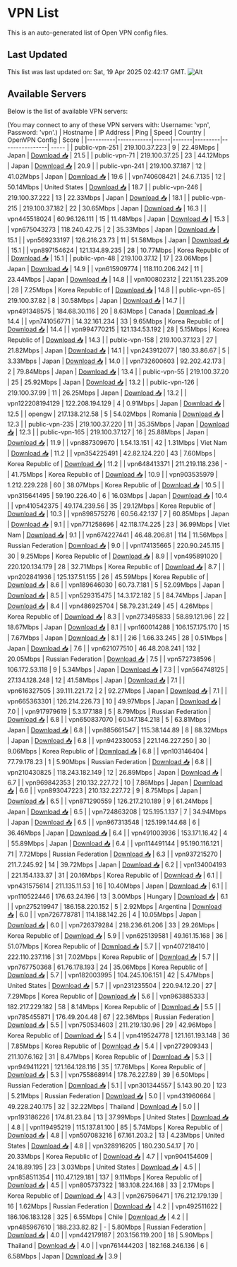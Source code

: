 # VPN List

This is an auto-generated list of Open VPN config files.

## Last Updated

This list was last updated on: Sat, 19 Apr 2025 02:42:17 GMT.
![Alt](https://repobeats.axiom.co/api/embed/186b98318ef1479477931607c1ad7d823f12451f.svg "Repobeats analytics image")

## Available Servers

Below is the list of available VPN servers:

(You may connect to any of these VPN servers with: Username: 'vpn', Password: 'vpn'.)
| Hostname | IP Address | Ping | Speed | Country | OpenVPN Config | Score |
|----------|------------|------|-------|---------|----------------| ----- |
| public-vpn-251 | 219.100.37.223 | 9 | 22.49Mbps | Japan | [Download 📥](./configs/server_0_JP.ovpn) | 21.5 |
| public-vpn-71 | 219.100.37.25 | 23 | 44.12Mbps | Japan | [Download 📥](./configs/server_1_JP.ovpn) | 20.9 |
| public-vpn-241 | 219.100.37.187 | 12 | 41.02Mbps | Japan | [Download 📥](./configs/server_2_JP.ovpn) | 19.6 |
| vpn740608421 | 24.6.7.135 | 12 | 50.14Mbps | United States | [Download 📥](./configs/server_3_US.ovpn) | 18.7 |
| public-vpn-246 | 219.100.37.222 | 13 | 22.33Mbps | Japan | [Download 📥](./configs/server_4_JP.ovpn) | 18.1 |
| public-vpn-215 | 219.100.37.182 | 22 | 30.65Mbps | Japan | [Download 📥](./configs/server_5_JP.ovpn) | 16.3 |
| vpn445518024 | 60.96.126.111 | 15 | 11.48Mbps | Japan | [Download 📥](./configs/server_6_JP.ovpn) | 15.3 |
| vpn675043273 | 118.240.42.75 | 2 | 35.33Mbps | Japan | [Download 📥](./configs/server_7_JP.ovpn) | 15.1 |
| vpn569233197 | 126.216.23.73 | 11 | 51.58Mbps | Japan | [Download 📥](./configs/server_8_JP.ovpn) | 15.1 |
| vpn897154624 | 121.134.89.235 | 28 | 10.77Mbps | Korea Republic of | [Download 📥](./configs/server_9_KR.ovpn) | 15.1 |
| public-vpn-48 | 219.100.37.12 | 17 | 23.06Mbps | Japan | [Download 📥](./configs/server_10_JP.ovpn) | 14.9 |
| vpn615909774 | 118.110.206.242 | 11 | 23.44Mbps | Japan | [Download 📥](./configs/server_11_JP.ovpn) | 14.8 |
| vpn100802312 | 221.151.235.209 | 28 | 7.25Mbps | Korea Republic of | [Download 📥](./configs/server_12_KR.ovpn) | 14.8 |
| public-vpn-65 | 219.100.37.82 | 8 | 30.58Mbps | Japan | [Download 📥](./configs/server_13_JP.ovpn) | 14.7 |
| vpn491348575 | 184.68.30.116 | 20 | 8.63Mbps | Canada | [Download 📥](./configs/server_14_CA.ovpn) | 14.4 |
| vpn741056771 | 14.32.161.234 | 33 | 9.65Mbps | Korea Republic of | [Download 📥](./configs/server_15_KR.ovpn) | 14.4 |
| vpn994770215 | 121.134.53.192 | 28 | 5.15Mbps | Korea Republic of | [Download 📥](./configs/server_16_KR.ovpn) | 14.3 |
| public-vpn-158 | 219.100.37.123 | 27 | 21.82Mbps | Japan | [Download 📥](./configs/server_17_JP.ovpn) | 14.1 |
| vpn243912077 | 180.33.86.67 | 5 | 3.33Mbps | Japan | [Download 📥](./configs/server_18_JP.ovpn) | 14.0 |
| vpn732600603 | 92.202.42.173 | 2 | 79.84Mbps | Japan | [Download 📥](./configs/server_19_JP.ovpn) | 13.4 |
| public-vpn-55 | 219.100.37.20 | 25 | 25.92Mbps | Japan | [Download 📥](./configs/server_20_JP.ovpn) | 13.2 |
| public-vpn-126 | 219.100.37.99 | 11 | 26.25Mbps | Japan | [Download 📥](./configs/server_21_JP.ovpn) | 13.2 |
| vpn122208194129 | 122.208.194.129 | 4 | 0.91Mbps | Japan | [Download 📥](./configs/server_22_JP.ovpn) | 12.5 |
| opengw | 217.138.212.58 | 5 | 54.02Mbps | Romania | [Download 📥](./configs/server_23_RO.ovpn) | 12.3 |
| public-vpn-235 | 219.100.37.220 | 11 | 35.35Mbps | Japan | [Download 📥](./configs/server_24_JP.ovpn) | 12.3 |
| public-vpn-165 | 219.100.37.127 | 16 | 25.88Mbps | Japan | [Download 📥](./configs/server_25_JP.ovpn) | 11.9 |
| vpn887309670 | 1.54.13.151 | 42 | 1.31Mbps | Viet Nam | [Download 📥](./configs/server_26_VN.ovpn) | 11.2 |
| vpn354225491 | 42.82.124.220 | 43 | 7.60Mbps | Korea Republic of | [Download 📥](./configs/server_27_KR.ovpn) | 11.2 |
| vpn648413371 | 211.219.118.236 | - | 41.75Mbps | Korea Republic of | [Download 📥](./configs/server_28_KR.ovpn) | 10.9 |
| vpn903535979 | 1.212.229.228 | 60 | 38.07Mbps | Korea Republic of | [Download 📥](./configs/server_29_KR.ovpn) | 10.5 |
| vpn315641495 | 59.190.226.40 | 6 | 16.03Mbps | Japan | [Download 📥](./configs/server_30_JP.ovpn) | 10.4 |
| vpn410542375 | 49.174.239.56 | 35 | 29.12Mbps | Korea Republic of | [Download 📥](./configs/server_31_KR.ovpn) | 10.3 |
| vpn898575276 | 60.56.42.137 | 7 | 60.85Mbps | Japan | [Download 📥](./configs/server_32_JP.ovpn) | 9.1 |
| vpn771258696 | 42.118.174.225 | 23 | 36.99Mbps | Viet Nam | [Download 📥](./configs/server_33_VN.ovpn) | 9.1 |
| vpn674227441 | 46.48.206.81 | 114 | 11.56Mbps | Russian Federation | [Download 📥](./configs/server_34_RU.ovpn) | 9.0 |
| vpn174135665 | 220.90.245.115 | 30 | 9.25Mbps | Korea Republic of | [Download 📥](./configs/server_35_KR.ovpn) | 8.9 |
| vpn495891020 | 220.120.134.179 | 28 | 32.71Mbps | Korea Republic of | [Download 📥](./configs/server_36_KR.ovpn) | 8.7 |
| vpn202841936 | 125.137.51.155 | 26 | 45.59Mbps | Korea Republic of | [Download 📥](./configs/server_37_KR.ovpn) | 8.6 |
| vpn189646030 | 60.73.7.181 | 5 | 52.09Mbps | Japan | [Download 📥](./configs/server_38_JP.ovpn) | 8.5 |
| vpn529315475 | 14.3.172.182 | 5 | 84.74Mbps | Japan | [Download 📥](./configs/server_39_JP.ovpn) | 8.4 |
| vpn486925704 | 58.79.231.249 | 45 | 4.26Mbps | Korea Republic of | [Download 📥](./configs/server_40_KR.ovpn) | 8.3 |
| vpn273495833 | 58.89.121.96 | 22 | 18.67Mbps | Japan | [Download 📥](./configs/server_41_JP.ovpn) | 8.1 |
| vpn160014288 | 106.157.175.170 | 15 | 7.67Mbps | Japan | [Download 📥](./configs/server_42_JP.ovpn) | 8.1 |
| 2i6 | 1.66.33.245 | 28 | 0.51Mbps | Japan | [Download 📥](./configs/server_43_JP.ovpn) | 7.6 |
| vpn621077510 | 46.48.208.241 | 132 | 20.05Mbps | Russian Federation | [Download 📥](./configs/server_44_RU.ovpn) | 7.5 |
| vpn572738596 | 106.172.53.118 | 9 | 5.34Mbps | Japan | [Download 📥](./configs/server_45_JP.ovpn) | 7.3 |
| vpn564748125 | 27.134.128.248 | 12 | 41.58Mbps | Japan | [Download 📥](./configs/server_46_JP.ovpn) | 7.1 |
| vpn616327505 | 39.111.221.72 | 2 | 92.27Mbps | Japan | [Download 📥](./configs/server_47_JP.ovpn) | 7.1 |
| vpn665363301 | 126.214.226.73 | 10 | 49.97Mbps | Japan | [Download 📥](./configs/server_48_JP.ovpn) | 7.0 |
| vpn917979619 | 5.3.177.188 | 5 | 8.79Mbps | Russian Federation | [Download 📥](./configs/server_49_RU.ovpn) | 6.8 |
| vpn650837070 | 60.147.184.218 | 5 | 63.81Mbps | Japan | [Download 📥](./configs/server_50_JP.ovpn) | 6.8 |
| vpn885661547 | 115.38.144.89 | 8 | 88.32Mbps | Japan | [Download 📥](./configs/server_51_JP.ovpn) | 6.8 |
| vpn942330053 | 221.146.227.250 | 30 | 9.06Mbps | Korea Republic of | [Download 📥](./configs/server_52_KR.ovpn) | 6.8 |
| vpn103146404 | 77.79.178.23 | 1 | 5.90Mbps | Russian Federation | [Download 📥](./configs/server_53_RU.ovpn) | 6.8 |
| vpn210430825 | 118.243.182.149 | 12 | 26.89Mbps | Japan | [Download 📥](./configs/server_54_JP.ovpn) | 6.7 |
| vpn969842353 | 210.132.227.72 | 10 | 7.86Mbps | Japan | [Download 📥](./configs/server_55_JP.ovpn) | 6.6 |
| vpn893047223 | 210.132.227.72 | 9 | 8.75Mbps | Japan | [Download 📥](./configs/server_56_JP.ovpn) | 6.5 |
| vpn871290559 | 126.217.210.189 | 9 | 61.24Mbps | Japan | [Download 📥](./configs/server_57_JP.ovpn) | 6.5 |
| vpn724863208 | 125.195.1.137 | 7 | 34.94Mbps | Japan | [Download 📥](./configs/server_58_JP.ovpn) | 6.5 |
| vpn967313548 | 125.199.144.68 | 6 | 36.46Mbps | Japan | [Download 📥](./configs/server_59_JP.ovpn) | 6.4 |
| vpn491003936 | 153.171.16.42 | 4 | 55.89Mbps | Japan | [Download 📥](./configs/server_60_JP.ovpn) | 6.4 |
| vpn114491144 | 95.190.116.121 | 71 | 7.72Mbps | Russian Federation | [Download 📥](./configs/server_61_RU.ovpn) | 6.3 |
| vpn937215270 | 211.7.245.92 | 14 | 39.72Mbps | Japan | [Download 📥](./configs/server_62_JP.ovpn) | 6.2 |
| vpn134004193 | 221.154.133.37 | 31 | 20.16Mbps | Korea Republic of | [Download 📥](./configs/server_63_KR.ovpn) | 6.1 |
| vpn431575614 | 211.135.11.53 | 16 | 10.40Mbps | Japan | [Download 📥](./configs/server_64_JP.ovpn) | 6.1 |
| vpn110522446 | 176.63.24.196 | 13 | 3.00Mbps | Hungary | [Download 📥](./configs/server_65_HU.ovpn) | 6.1 |
| vpn275219947 | 186.158.220.152 | 5 | 2.92Mbps | Argentina | [Download 📥](./configs/server_66_AR.ovpn) | 6.0 |
| vpn726778781 | 114.188.142.26 | 4 | 10.05Mbps | Japan | [Download 📥](./configs/server_67_JP.ovpn) | 6.0 |
| vpn726379284 | 218.236.61.206 | 33 | 29.26Mbps | Korea Republic of | [Download 📥](./configs/server_68_KR.ovpn) | 5.9 |
| vpn625139581 | 49.161.15.168 | 36 | 51.07Mbps | Korea Republic of | [Download 📥](./configs/server_69_KR.ovpn) | 5.7 |
| vpn407218410 | 222.110.237.116 | 31 | 7.02Mbps | Korea Republic of | [Download 📥](./configs/server_70_KR.ovpn) | 5.7 |
| vpn767750368 | 61.76.178.193 | 24 | 35.06Mbps | Korea Republic of | [Download 📥](./configs/server_71_KR.ovpn) | 5.7 |
| vpn182003995 | 104.245.106.151 | 42 | 5.47Mbps | United States | [Download 📥](./configs/server_72_US.ovpn) | 5.7 |
| vpn231235504 | 220.94.12.20 | 27 | 7.29Mbps | Korea Republic of | [Download 📥](./configs/server_73_KR.ovpn) | 5.6 |
| vpn963885333 | 182.217.229.182 | 58 | 8.14Mbps | Korea Republic of | [Download 📥](./configs/server_74_KR.ovpn) | 5.5 |
| vpn785455871 | 176.49.204.48 | 67 | 22.36Mbps | Russian Federation | [Download 📥](./configs/server_75_RU.ovpn) | 5.5 |
| vpn750534603 | 211.219.130.96 | 29 | 42.96Mbps | Korea Republic of | [Download 📥](./configs/server_76_KR.ovpn) | 5.4 |
| vpn419524778 | 121.161.193.148 | 36 | 7.85Mbps | Korea Republic of | [Download 📥](./configs/server_77_KR.ovpn) | 5.4 |
| vpn272909343 | 211.107.6.162 | 31 | 8.47Mbps | Korea Republic of | [Download 📥](./configs/server_78_KR.ovpn) | 5.3 |
| vpn949411221 | 121.164.128.116 | 35 | 17.76Mbps | Korea Republic of | [Download 📥](./configs/server_79_KR.ovpn) | 5.3 |
| vpn755868914 | 178.76.227.89 | 39 | 6.50Mbps | Russian Federation | [Download 📥](./configs/server_80_RU.ovpn) | 5.1 |
| vpn301344557 | 5.143.90.20 | 123 | 5.21Mbps | Russian Federation | [Download 📥](./configs/server_81_RU.ovpn) | 5.0 |
| vpn431960664 | 49.228.240.175 | 32 | 32.22Mbps | Thailand | [Download 📥](./configs/server_82_TH.ovpn) | 5.0 |
| vpn193186226 | 174.81.23.84 | 13 | 37.99Mbps | United States | [Download 📥](./configs/server_83_US.ovpn) | 4.8 |
| vpn119495219 | 115.137.81.100 | 85 | 5.74Mbps | Korea Republic of | [Download 📥](./configs/server_84_KR.ovpn) | 4.8 |
| vpn507083216 | 67.161.203.2 | 13 | 4.23Mbps | United States | [Download 📥](./configs/server_85_US.ovpn) | 4.8 |
| vpn328916205 | 180.230.54.17 | 70 | 20.33Mbps | Korea Republic of | [Download 📥](./configs/server_86_KR.ovpn) | 4.7 |
| vpn904154609 | 24.18.89.195 | 23 | 3.03Mbps | United States | [Download 📥](./configs/server_87_US.ovpn) | 4.5 |
| vpn858511354 | 110.47.129.181 | 137 | 9.11Mbps | Korea Republic of | [Download 📥](./configs/server_88_KR.ovpn) | 4.5 |
| vpn805737322 | 183.108.224.168 | 33 | 2.17Mbps | Korea Republic of | [Download 📥](./configs/server_89_KR.ovpn) | 4.3 |
| vpn267596471 | 176.212.179.139 | 16 | 1.62Mbps | Russian Federation | [Download 📥](./configs/server_90_RU.ovpn) | 4.2 |
| vpn492511622 | 186.106.183.128 | 325 | 6.55Mbps | Chile | [Download 📥](./configs/server_91_CL.ovpn) | 4.2 |
| vpn485967610 | 188.233.82.82 | - | 5.80Mbps | Russian Federation | [Download 📥](./configs/server_92_RU.ovpn) | 4.0 |
| vpn442179187 | 203.156.119.200 | 18 | 5.90Mbps | Thailand | [Download 📥](./configs/server_93_TH.ovpn) | 4.0 |
| vpn761444203 | 182.168.246.136 | 6 | 6.58Mbps | Japan | [Download 📥](./configs/server_94_JP.ovpn) | 3.9 |

